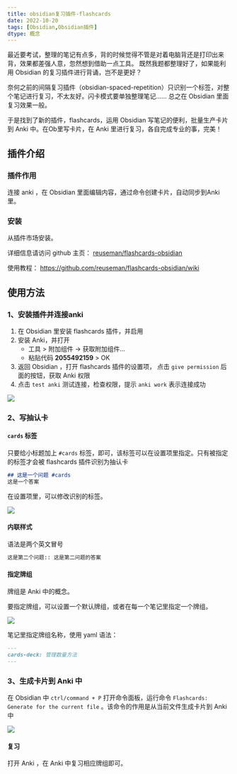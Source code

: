 ```yaml
---
title: obsidian复习插件-flashcards
date: 2022-10-20
tags: [Obsidian,Obsidian插件]
dtype: 概念
---
```


最近要考试，整理的笔记有点多，背的时候觉得不管是对着电脑背还是打印出来背，效果都差强人意，忽然想到借助一点工具。 既然我题都整理好了，如果能利用 Obsidian 的复习插件进行背诵，岂不是更好？

奈何之前的间隔复习插件（obsidian-spaced-repetition）只识别一个标签，对整个笔记进行复习，不太友好。闪卡模式要单独整理笔记...... 总之在 Obsidian 里面复习效果一般。

于是找到了新的插件，flashcards，运用 Obsidian 写笔记的便利，批量生产卡片到 Anki 中。在Ob里写卡片，在 Anki 里进行复习，各自完成专业的事，完美！

<!--more-->

## 插件介绍

### 插件作用

连接 anki ，在 Obsidian 里面编辑内容，通过命令创建卡片，自动同步到Anki里。


### 安装

从插件市场安装。

详细信息请访问 github 主页： [reuseman/flashcards-obsidian](https://github.com/reuseman/flashcards-obsidian)

使用教程： https://github.com/reuseman/flashcards-obsidian/wiki

## 使用方法

### 1、安装插件并连接anki

1. 在 Obsidian 里安装 flashcards 插件，并启用
2. 安装 Anki，并打开
	-   工具 > 附加组件 -> 获取附加组件...
	-   粘贴代码 **2055492159** > OK
3. 返回 Obsidian ，打开 flashcards 插件的设置项， 点击 `give permission` 后面的按钮，获取 Anki 权限
4. 点击 `test anki` 测试连接，检查权限，提示 `anki work` 表示连接成功

![](https://s2.loli.net/2022/10/20/yXR93ZizmsHIpdF.png)


### 2、写抽认卡

#### `cards` 标签

只要给小标题加上 `#cards` 标签，即可，该标签可以在设置项里指定。只有被指定的标签才会被 flashcards 插件识别为抽认卡

```md
## 这是一个问题 #cards 
这是一个答案

```

在设置项里，可以修改识别的标签。

![](https://s2.loli.net/2022/10/20/AVTeEa1xwGqRpJO.png)


#### 内联样式

语法是两个英文冒号

```md
这是第二个问题:: 这是第二问题的答案
```

#### 指定牌组

牌组是 Anki 中的概念。

要指定牌组，可以设置一个默认牌组，或者在每一个笔记里指定一个牌组。

![](https://s2.loli.net/2022/10/20/hzAUmaeRxnZXcB5.png)


笔记里指定牌组名称，使用 yaml 语法：

```md
---
cards-deck: 管理数量方法
---

```




### 3、生成卡片到 Anki 中

在 Obsidian 中 `ctrl/command + P` 打开命令面板，运行命令 `Flashcards: Generate for the current file` 。该命令的作用是从当前文件生成卡片到 Anki 中

![](https://s2.loli.net/2022/10/20/SjlqtJmTRZ9vye5.png)


#### 复习

打开 Anki ，在 Anki 中复习相应牌组即可。